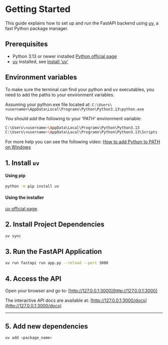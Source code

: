 # Getting Started

This guide explains how to set up and run the FastAPI backend using [uv](https://github.com/astral-sh/uv), a fast Python package manager.

## Prerequisites

- Python 3.13 or newer installed [Python official page](https://www.python.org/downloads/)
- [uv](https://github.com/astral-sh/uv) installed, see [Install 'uv'](#1-install-uv)

## Environment variables
To make sure the terminal can find your python and uv executables, you need to add the paths to your environment variables.

Assuming your python.exe file located at: `C:\Users\<username>\AppData\Local\Programs\Python\Python3.13\python.exe`

You should add the following to your 'PATH' environment variable:
```bash
C:\Users\<username>\AppData\Local\Programs\Python\Python3.13
C:\Users\<username>\AppData\Local\Programs\Python\Python3.13\Scripts
``` 

For more help you can see the following video: [How to add Python to PATH on Windows](https://www.youtube.com/watch?v=91SGaK7_eeY)



## 1. Install `uv`

#### Using pip

```bash
python -m pip install uv
```

#### Using the installer

[uv official page](https://docs.astral.sh/uv/getting-started/installation/).


## 2. Install Project Dependencies

```bash
uv sync
```

## 3. Run the FastAPI Application

```bash
uv run fastapi run app.py --reload --port 3000
```

## 4. Access the API

Open your browser and go to: [http://127.0.0.1:3000](http://127.0.0.1:3000)

The interactive API docs are available at: [http://127.0.0.1:3000/docs](http://127.0.0.1:3000/docs)

---

## 5. Add new dependencies

```bash
uv add <package_name>
```
